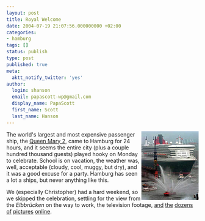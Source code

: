```yaml
---
layout: post
title: Royal Welcome
date: 2004-07-19 21:07:56.000000000 +02:00
categories:
- hamburg
tags: []
status: publish
type: post
published: true
meta:
  aktt_notify_twitter: 'yes'
author:
  login: shanson
  email: papascott-wp@gmail.com
  display_name: PapaScott
  first_name: Scott
  last_name: Hanson
---
```

<p><a href="http://www.spiegel.de/reise/metropolen/0,1518,309387,00.html"><img src="/wordpress/wp-content/uploads/2004/07/qm2welcome.jpg" alt="QM2 welcomed in Hamburg Harbor (Spiegel Online)" title="(DPA/SpOn) Queen Mary 2 im Hamburger Hafen" align="right" border="0" /></a> The world's largest and most expensive passenger ship, the <a href="http://www.cunard.com/QM2/">Queen Mary 2</a>, came to Hamburg for 24 hours, and it seems the entire city (plus a couple hundred thousand guests) played hooky on Monday to celebrate. School is on vacation, the weather was, well, acceptable (cloudy, cool, muggy, but dry), and it was a good excuse for a party. Hamburg has seen a lot a ships, but never anything like this. </p>
<p>We (especially Christopher) had a hard weekend, so we skipped the celebration, settling for the view from the <em>Elbbrücken</em> on the way to work, the television footage, <a href="http://www.stern.de/lifestyle/reise/fernreisen/index.html?id=527075&nv=ct_rl&backref=%2Flifestyle%2Freise%2Ffernreisen%2Findex.html%3Fid%3D527125%26nv%3Dsb">and</a> <a href="http://lys.antville.org/stories/859843/">the</a> <a href="http://drinktank.blogg.de/index.php?cat=Icons">dozens</a> <a href="http://www1.ndr.de/ndrde_slideshow/0,2964,OID472284_IMG475300_POS1_SIX0,00.html">of</a> <a href="http://k-ho.de/slog/entry.php?id=00403">pictures</a> <a href="http://www.hebig.com/queen_mary_2/">online</a>.</p>
